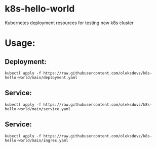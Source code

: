# k8s-hello-world
Kubernetes deployment resources for testing new k8s cluster

# Usage:

## Deployment:
    kubectl apply -f https://raw.githubusercontent.com/oleksdovz/k8s-hello-world/main/deployment.yaml

## Service:
    kubectl apply -f https://raw.githubusercontent.com/oleksdovz/k8s-hello-world/main/service.yaml

## Service:
    kubectl apply -f https://raw.githubusercontent.com/oleksdovz/k8s-hello-world/main/ingres.yaml
